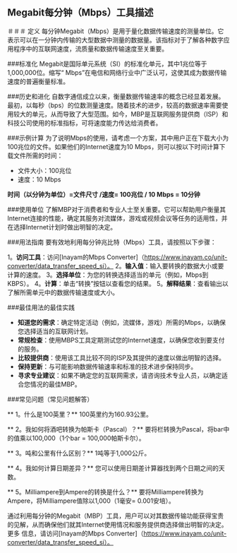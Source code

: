 ## Megabit每分钟（Mbps）工具描述

＃＃＃ 定义
每分钟Megabit（Mbps）是用于量化数据传输速度的测量单位。它表示可以在一分钟内传输的大型数据中测量的数据量。该指标对于了解各种数字应用程序中的互联网速度，流质量和数据传输速度至关重要。

###标准化
Megabit是国际单元系统（SI）的标准化单元，其中1兆位等于1,000,000位。缩写“ Mbps”在电信和网络行业中广泛认可，这使其成为数据传输速度的普遍衡量标准。

###历史和进化
自数字通信成立以来，衡量数据传输速率的概念已经显着发展。最初，以每秒（bps）的位数测量速度。随着技术的进步，较高的数据速率需要使用较大的单元，从而导致了大型范围。如今，MBP是互联网服务提供商（ISP）和科技公司使用的标准指标，可将速度能力传达给消费者。

###示例计算
为了说明Mbps的使用，请考虑一个方案，其中用户正在下载大小为100兆位的文件。如果他们的Internet速度为10 Mbps，则可以按以下时间计算下载文件所需的时间：

- 文件大小：100兆位
- 速度：10 Mbps

**时间（以分钟为单位）=文件尺寸 /速度= 100兆位 / 10 Mbps = 10分钟**

###使用单位
了解MBP对于消费者和专业人士至关重要。它可以帮助用户衡量其Internet连接的性能，确定其服务对流媒体，游戏或视频会议等任务的适用性，并在选择Internet计划时做出明智的决定。

###用法指南
要有效地利用每分钟兆比特（Mbps）工具，请按照以下步骤：

1。**访问工具**：访问[Inayam的Mbps Converter]（https://www.inayam.co/unit-converter/data_transfer_speed_si）。
2。**输入值**：输入要转换的数据大小或要计算的速度。
3。**选择单位**：为您的转换选择适当的单元（例如，Mbps到KBPS）。
4。**计算**：单击“转换”按钮以查看您的结果。
5。**解释结果**：查看输出以了解所需单元中的数据传输速度或大小。

###最佳用法的最佳实践
-  **知道您的需求**：确定特定活动（例如，流媒体，游戏）所需的Mbps，以确保您选择适当的互联网计划。
-  **常规检查**：使用MBPS工具定期测试您的Internet速度，以确保您收到要支付的服务。
-  **比较提供商**：使用该工具比较不同的ISP及其提供的速度以做出明智的选择。
-  **保持更新**：与可能影响数据传输速率和标准的技术进步保持同步。
-  **寻求专业建议**：如果不确定您的互联网需求，请咨询技术专业人员，以确定适合您情况的最佳MBP。

###常见问题（常见问题解答）

** 1。什么是100英里？**
100英里约为160.93公里。

** 2。我如何将酒吧转换为帕斯卡（Pascal）？**
要将栏转换为Pascal，将bar中的值乘以100,000（1个bar = 100,000帕斯卡尔）。

** 3。吨和公里有什么区别？**
1吨等于1,000公斤。

** 4。我如何计算日期差异？**
您可以使用日期差计算器找到两个日期之间的天数。

** 5。Milliampere到Ampere的转换是什么？**
要将Milliampere转换为Ampere，将Milliampere值除以1,000（1毫安= 0.001安培）。

通过利用每分钟的Megabit（MBP）工具，用户可以对其数据传输功能获得宝贵的见解，从而确保他们就其Internet使用情况和服务提供商选择做出明智的决定。更多 信息，请访问[Inayam的Mbps Converter]（https://www.inayam.co/unit-converter/data_transfer_speed_si）。